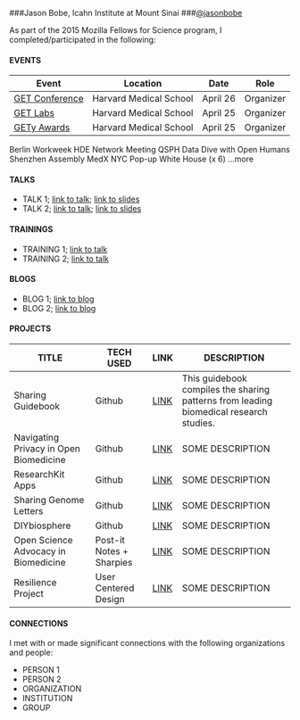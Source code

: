 
###Jason Bobe, Icahn Institute at Mount Sinai
###[@jasonbobe](https://twitter.com/jasonbobe)

As part of the 2015 Mozilla Fellows for Science program, I completed/participated in the following: 

#### EVENTS

Event | Location | Date | Role
----- | -------- | ---- | -----
[GET Conference](www.getconference.org) | Harvard Medical School  | April 26 | Organizer
[GET Labs](www.getconference.org/get2016/labs.html) | Harvard Medical School  | April 25 | Organizer
[GETy Awards](http://www.getconference.org/get2016/awards.html) | Harvard Medical School  | April 25 | Organizer

Berlin Workweek
HDE Network Meeting
QSPH
Data Dive with Open Humans
Shenzhen Assembly
MedX NYC Pop-up
White House (x 6)
...more

#### TALKS
* TALK 1; [link to talk](); [link to slides]()
* TALK 2; [link to talk](); [link to slides]()

#### TRAININGS
* TRAINING 1; [link to talk]()
* TRAINING 2; [link to talk]()

#### BLOGS
* BLOG 1; [link to blog]()
* BLOG 2; [link to blog]()

#### PROJECTS
TITLE | TECH USED | LINK | DESCRIPTION
----- | --------- | ---- | ------------
Sharing Guidebook | Github  | [LINK](http://blog.jasonbobe.net/sharing-guidebook/) | This guidebook compiles the sharing patterns from leading biomedical research studies. 
Navigating Privacy in Open Biomedicine | Github | [LINK](https://github.com/auremoser/pirateplotr) | SOME DESCRIPTION
ResearchKit Apps | Github | [LINK](https://github.com/auremoser/pirateplotr) | SOME DESCRIPTION
Sharing Genome Letters | Github | [LINK](https://github.com/auremoser/pirateplotr) | SOME DESCRIPTION
DIYbiosphere | Github | [LINK](https://github.com/auremoser/pirateplotr) | SOME DESCRIPTION
Open Science Advocacy in Biomedicine | Post-it Notes + Sharpies | [LINK](https://github.com/auremoser/pirateplotr) | SOME DESCRIPTION
Resilience Project | User Centered Design | [LINK](https://github.com/auremoser/pirateplotr) | SOME DESCRIPTION


#### CONNECTIONS
I met with or made significant connections with the following organizations and people:

* PERSON 1
* PERSON 2
* ORGANIZATION
* INSTITUTION
* GROUP
